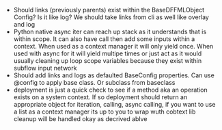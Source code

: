 - Should links (previously parents) exist within the BaseDFFMLObject Config? Is it like log? We should take links from cli as well like overlay and log
- Python native async iter can reach up stack as it understands that is within scope. It can also have call then add some inputs within a context. When used as a context manager it will only yield once. When used with async for it will yield multipe times or just act as it would usually cleaning up loop scope variables because they exist within subflow input network
- Should add links and logs as defaulted BaseConfig properties. Can use @config to apply base class. Or subclass from baseclass
- deployment is just a quick check to see if a method aka an operation exists on a system context. If so deployment should return an appropriate object for iteration, calling, async calling, if you want to use a list as a context manager its up to you to wrap wuth cobtext lib cleanup will be handled okay as decrived ablve